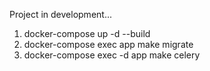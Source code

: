 Project in development...


1. docker-compose up -d --build 
2. docker-compose exec app make migrate
3. docker-compose exec -d app make celery